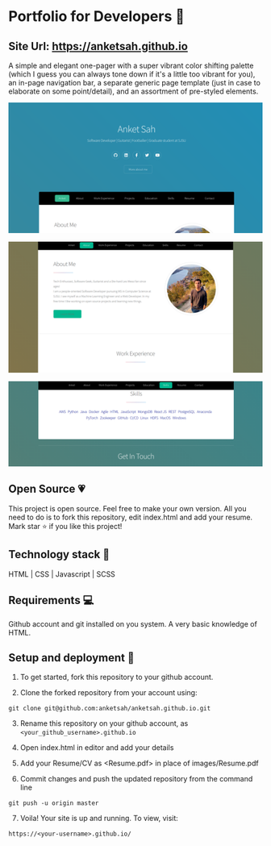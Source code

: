 #   Portfolio for Developers :star2:

## Site Url: https://anketsah.github.io<br />


A simple and elegant one-pager with a super vibrant color shifting palette (which I guess you can always tone down if it's a little too vibrant for you), 
an in-page navigation bar, a separate generic page template (just in case to elaborate on some point/detail), and an assortment of pre-styled elements.

![Image](https://github.com/anketsah/anketsah.github.io/blob/master/images/s1.png)

![Image](https://github.com/anketsah/anketsah.github.io/blob/master/images/s2.png)

![Image](https://github.com/anketsah/anketsah.github.io/blob/master/images/s3.png)


## Open Source :heartpulse:
This project is open source. Feel free to make your own version. All you need to do is to fork this repository, edit index.html and add your resume. Mark star :star: if you like this project!


## Technology stack :wrench:
HTML | CSS | Javascript | SCSS


## Requirements :computer:

Github account and git installed on you system. A very basic knowledge of HTML. 


## Setup and deployment :rocket:

1. To get started, fork this repository to your github account.

2. Clone the forked repository from your account using:
```
git clone git@github.com:anketsah/anketsah.github.io.git
```

3. Rename this repository on your github account, as ```<your_github_username>.github.io```

4. Open index.html in editor and add your details 

5. Add your Resume/CV as <Resume.pdf> in place of images/Resume.pdf

6. Commit changes and push the updated repository from the command line
```
git push -u origin master
```

7. Voila! Your site is up and running. To view, visit:
```
https://<your-username>.github.io/
```
